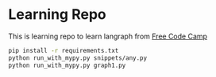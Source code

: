 # Learning Repo

This is learning repo to learn langraph from [Free Code Camp](https://www.youtube.com/watch?v=jGg_1h0qzaM)

``` bash
pip install -r requirements.txt
python run_with_mypy.py snippets/any.py 
python run_with_mypy.py graph1.py
```
